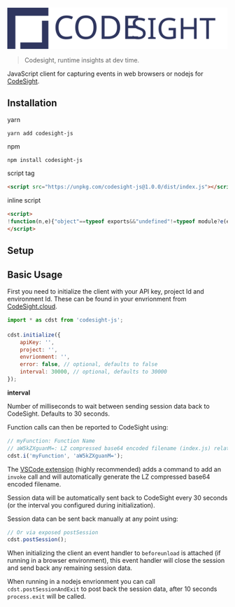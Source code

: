<p align="center">
    <img src="./images/logo-text.svg">
</p>

> Codesight, runtime insights at dev time.

JavaScript client for capturing events in web browsers or nodejs for [CodeSight](https://codesight.cloud).

## Installation

yarn
```
yarn add codesight-js
```

npm
```
npm install codesight-js
```

script tag
```html
<script src="https://unpkg.com/codesight-js@1.0.0/dist/index.js"></script>
```

inline script
```html
<script>
!function(n,e){"object"==typeof exports&&"undefined"!=typeof module?e(exports):"function"==typeof define&&define.amd?define(["exports"],e):e((n=n||self).cdst={})}(this,function(t){"use strict";function s(n,e,t){return e in n?Object.defineProperty(n,e,{value:t,enumerable:!0,configurable:!0,writable:!0}):n[e]=t,n}var i,n;(n=i||(i={}))[n.function=0]="function";var a="platform.codesight.cloud",c="/api/1/session",e=function n(e){var r=this;!function(n,e){if(!(n instanceof e))throw new TypeError("Cannot call a class as a function")}(this,n),s(this,"session",void 0),s(this,"_onEvent",function(n,e){r.session.events[n]=e}),s(this,"invoke",function(n,e){var t=encodeURIComponent(n+e),s=r.session.events[t];s?s.count++:s={name:n,file:e,count:1,type:i.function},r._onEvent(t,s)}),s(this,"startSession",function(n){return r.session={id:function(){function n(){return Math.floor(65536*(1+Math.random())).toString(16).substring(1)}return n()+n()+"-"+n()+"-"+n()+"-"+n()+"-"+n()+n()+n()}(),apiKey:n.apiKey,project:n.project,environment:n.environment,start:new Date,end:null,events:{}},r.session}),s(this,"closeSession",function(){return r.session.end=new Date,r.session}),s(this,"postSession",function(){var n=!(0<arguments.length&&void 0!==arguments[0])||arguments[0];if(0<Object.keys(r.session.events).length)if(XMLHttpRequest){var e=new XMLHttpRequest;e.open("POST","https://"+a+c,n),e.setRequestHeader("Content-type","application/json; charset=utf-8"),e.onreadystatechange=function(){4===e.readyState&&204===e.status&&(r.session.events={})},e.send(JSON.stringify(r.session))}else if(require){var t=require("https"),s=JSON.stringify(r.session),i={hostname:a,port:443,path:c,method:"POST",headers:{"Content-Type":"application/json; charset=utf-8","Content-Length":s.length}},o=t.request(i,function(n){n.on("data",function(){r.session.events={}})});o.write(s),o.end()}}),s(this,"postSessionAndExit",function(){process&&(r.closeSession(),r.postSession(),setTimeout(function(){process.exit()},5e3))}),this.session=this.startSession(e),setInterval(this.postSession.bind(this,!1),e.interval||3e4),window&&window.addEventListener("beforeunload",function(){r.closeSession(),navigator.sendBeacon?navigator.sendBeacon("https://"+a+c,JSON.stringify(r.session)):r.postSession(!1)})};t.instance={invoke:function(){},startSession:function(){},closeSession:function(){},postSession:function(){}};t.Client=e,t.initialize=function(n){return t.instance=new e(n),t.instance},t.i=function(n,e){t.instance.invoke(n,e)},Object.defineProperty(t,"__esModule",{value:!0})});
</script>
```

## Setup

## Basic Usage

First you need to initialize the client with your API key, project Id and environment Id. These can be found in your envrionment from [CodeSight.cloud](https://platform.codesight.cloud).

```js
import * as cdst from 'codesight-js';

cdst.initialize({
    apiKey: '',
    project: '',
    envrionment: '',
    error: false, // optional, defaults to false
    interval: 30000, // optional, defaults to 30000
});
```

**interval**

Number of milliseconds to wait between sending session data back to CodeSight. Defaults to 30 seconds.

Function calls can then be reported to CodeSight using:

```js
// myFunction: Function Name
// aW5kZXguanM=: LZ compressed base64 encoded filename (index.js) relative to .codesight file
cdst.i('myFunction', 'aW5kZXguanM=');
```

The [VSCode extension](https://marketplace.visualstudio.com/items?itemName=codesight.CodeSight) (highly recommended) adds a command to add an `invoke` call and will automatically generate the LZ compressed base64 encoded filename.

Session data will be automatically sent back to CodeSight every 30 seconds (or the interval you configured during
initialization).

Session data can be sent back manually at any point using:

```js
// Or via exposed postSession
cdst.postSession();
```

When initializing the client an event handler to `beforeunload` is attached (if running in a browser environment), this event handler will close the session
and send back any remaining session data.

When running in a nodejs envrionment you can call `cdst.postSessionAndExit` to post back the session data, after 10 seconds `process.exit` will be called.
